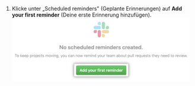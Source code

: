 1. Klicke unter „Scheduled reminders" (Geplante Erinnerungen) auf **Add your first reminder** (Deine erste Erinnerung hinzufügen). ![Schaltfläche „Add reminder" (Erinnerung Hinzufügen)](/assets/images/help/settings/scheduled-reminders-add-button.png)

